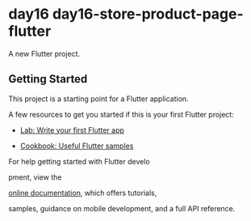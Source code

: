 # day16 day16-store-product-page-flutter
A new Flutter project.

## Getting Started


This project is a starting point for a Flutter application.


A few resources to get you started if this is your first Flutter project:


- [Lab: Write your first Flutter app](https://docs.flutter.dev/get-started/codelab)


- [Cookbook: Useful Flutter samples](https://docs.flutter.dev/cookbook)



For help getting started with Flutter develo



pment, view the


[online documentation](https://docs.flutter.dev/), which offers tutorials,


samples, guidance on mobile development, and a full API reference.
